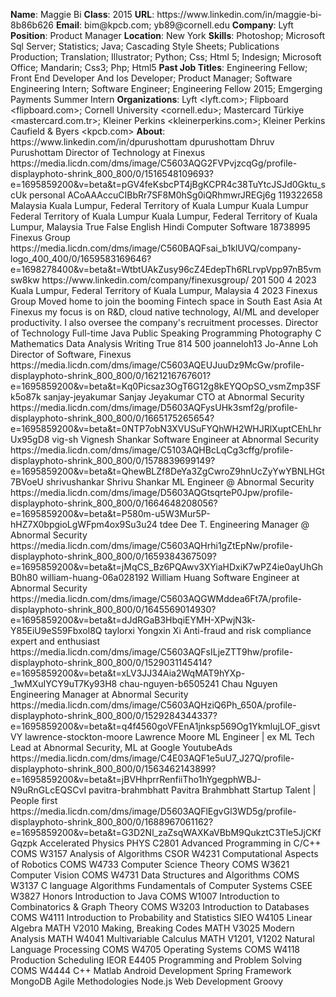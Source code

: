 **Name**: Maggie Bi
**Class**: 2015
**URL**: https://www\.linkedin\.com/in/maggie\-bi\-8b86b626
**Email**: bim@kpcb\.com; yb89@cornell\.edu
**Company**: Lyft
**Position**: Product Manager
**Location**: New York
**Skills**: Photoshop; Microsoft Sql Server; Statistics; Java; Cascading Style Sheets; Publications Production; Translation; Illustrator; Python; Css; Html 5; Indesign; Microsoft Office; Mandarin; Css3; Php; Html5
**Past Job Titles**: Engineering Fellow; Front End Developer And Ios Developer; Product Manager; Software Engineering Intern; Software Engineer; Engineering Fellow 2015; Emgerging Payments Summer Intern
**Organizations**: Lyft <lyft\.com>; Flipboard <flipboard\.com>; Cornell University <cornell\.edu>; Mastercard Türkiye <mastercard\.com\.tr>; Kleiner Perkins <kleinerperkins\.com>; Kleiner Perkins Caufield & Byers <kpcb\.com>
**About**: https://www\.linkedin\.com/in/dpurushottam dpurushottam Dhruv Purushottam Director of Technology at Finexus https://media\.licdn\.com/dms/image/C5603AQG2FVPvjzcqGg/profile\-displayphoto\-shrink\_800\_800/0/1516548109693?e=1695859200&v=beta&t=pGV4feKsbcPT4jBgKCPR4c38TuYtcJSJd0Gktu\_scUk personal ACoAAAccuCIBbRr7SF8M0hSg0iQRhmwrJREGj6g 119322658 Malaysia Kuala Lumpur, Federal Territory of Kuala Lumpur Kuala Lumpur Federal Territory of Kuala Lumpur Kuala Lumpur, Federal Territory of Kuala Lumpur, Malaysia True False English Hindi Computer Software 18738995 Finexus Group https://media\.licdn\.com/dms/image/C560BAQFsai\_b1klUVQ/company\-logo\_400\_400/0/1659583169646?e=1698278400&v=beta&t=WtbtUAkZusy96cZ4EdepTh6RLrvpVpp97nB5vmsw8kw https://www\.linkedin\.com/company/finexusgroup/ 201 500 4 2023 Kuala Lumpur, Federal Territory of Kuala Lumpur, Malaysia 4 2023 Finexus Group Moved home to join the booming Fintech space in South East Asia  At Finexus my focus is on R&D, cloud native technology, AI/ML and developer productivity\. I also oversee the company's recruitment processes\. Director of Technology Full\-time Java Public Speaking Programming Photography C Mathematics Data Analysis Writing True 814 500 joanneloh13 Jo\-Anne Loh Director of Software, Finexus https://media\.licdn\.com/dms/image/C5603AQEUJuuDz9McGw/profile\-displayphoto\-shrink\_800\_800/0/1621216767601?e=1695859200&v=beta&t=Kq0Picsaz3OgT6G12g8kEYQOpSO\_vsmZmp3SFk5o87k sanjay\-jeyakumar Sanjay Jeyakumar CTO at Abnormal Security https://media\.licdn\.com/dms/image/D5603AQFysUHk3smf2g/profile\-displayphoto\-shrink\_800\_800/0/1665175265654?e=1695859200&v=beta&t=0NTP7obN3XVUSuFYQhWH2WHJRlXuptCEhLhrUx95gD8 vig\-sh Vignesh Shankar Software Engineer at Abnormal Security https://media\.licdn\.com/dms/image/C5103AQHBcLqCg3cffg/profile\-displayphoto\-shrink\_800\_800/0/1578839699149?e=1695859200&v=beta&t=QhewBLZf8DeYa3ZgCwroZ9hnUcZyYwYBNLHGt7BVoeU shrivushankar Shrivu Shankar ML Engineer @ Abnormal Security https://media\.licdn\.com/dms/image/D5603AQGtsqrteP0Jpw/profile\-displayphoto\-shrink\_800\_800/0/1664648208056?e=1695859200&v=beta&t=P580m\-u5W3Mur5P\-hHZ7X0bpgioLgWFpm4ox9Su3u24 tdee Dee T\. Engineering Manager @ Abnormal Security https://media\.licdn\.com/dms/image/C5603AQHrhi1gZtEpNw/profile\-displayphoto\-shrink\_800\_800/0/1659384367509?e=1695859200&v=beta&t=jMqCS\_Bz6PQAwv3XYiaHDxiK7wPZ4ie0ayUhGhB0h80 william\-huang\-06a028192 William Huang Software Engineer at Abnormal Security https://media\.licdn\.com/dms/image/C5603AQGWMddea6Ft7A/profile\-displayphoto\-shrink\_800\_800/0/1645569014930?e=1695859200&v=beta&t=dJdRGaB3HbqiEYMH\-XPwjN3k\-Y85EiU9eS59Fbxol8Q taylorxi Yongxin Xi Anti\-fraud and risk compliance expert and enthusiast https://media\.licdn\.com/dms/image/C5603AQFsILjeZTT9hw/profile\-displayphoto\-shrink\_800\_800/0/1529031145414?e=1695859200&v=beta&t=xLV3JJ34Aia2WqMAT9hYXp\-\_1wMXuIYCY9uT7Ky93H8 chau\-nguyen\-b6505241 Chau Nguyen Engineering Manager at Abnormal Security https://media\.licdn\.com/dms/image/C5603AQHziQ6Ph\_650A/profile\-displayphoto\-shrink\_800\_800/0/1529284344337?e=1695859200&v=beta&t=q4f4560goVFEnA1jnksp569Og1YkmlujLOF\_gisvtVY lawrence\-stockton\-moore Lawrence Moore ML Engineer | ex ML Tech Lead at Abnormal Security, ML at Google YoutubeAds https://media\.licdn\.com/dms/image/C4E03AQF1e5uU7\_J27Q/profile\-displayphoto\-shrink\_800\_800/0/1563462143899?e=1695859200&v=beta&t=jBVHhprrRenfiiTho1hYgegphWBJ\-N9uRnGLcEQSCvI pavitra\-brahmbhatt Pavitra Brahmbhatt Startup Talent | People first https://media\.licdn\.com/dms/image/D5603AQFlEgvGl3WD5g/profile\-displayphoto\-shrink\_800\_800/0/1688967061162?e=1695859200&v=beta&t=G3D2Nl\_zaZsqWAXKaVBbM9QukztC3Tle5JjCKfGqzpk Accelerated Physics PHYS C2801 Advanced Programming in C/C\+\+ COMS W3157 Analysis of Algorithms CSOR W4231 Computational Aspects of Robotics COMS W4733 Computer Science Theory COMS W3621 Computer Vision COMS W4731 Data Structures and Algorithms COMS W3137 C language Algorithms Fundamentals of Computer Systems CSEE W3827 Honors Introduction to Java COMS W1007 Introduction to Combinatorics & Graph Theory COMS W3203 Introduction to Databases COMS W4111 Introduction to Probability and Statistics SIEO W4105 Linear Algebra MATH V2010 Making, Breaking Codes MATH V3025 Modern Analysis MATH W4041 Multivariable Calculus MATH V1201, V1202 Natural Language Processing COMS W4705 Operating Systems COMS W4118 Production Scheduling IEOR E4405 Programming and Problem Solving COMS W4444 C\+\+ Matlab Android Development Spring Framework MongoDB Agile Methodologies Node\.js Web Development Groovy
